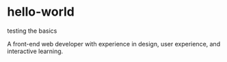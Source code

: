 # hello-world
testing the basics

A front-end web developer with experience in design, user experience, and interactive learning.
